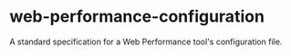 # web-performance-configuration
A standard specification for a Web Performance tool's configuration file.
